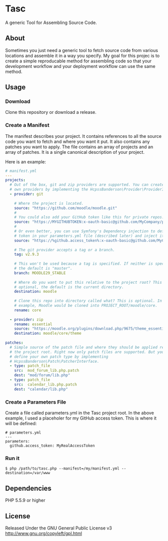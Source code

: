 # Tasc

A generic Tool for Assembling Source Code.

## About

Sometimes you just need a generic tool to fetch source code from various 
locations and assemble it in a way you specify. My goal for this projec is to
create a simple reproducable method for assembling code so that your 
development workflow and your deployment workflow can use the same method.

## Usage

### Download

Clone this repository or download a release.

### Create a Manifest

The manifest describes your project. It contains references to all the source
code you want to fetch and where you want it put. It also contains any patches
you want to apply. The file contains an array of projects and an array of 
patches. It is a single canonical description of your project.

Here is an example:

```yml
# manifest.yml
---
projects:
  # Out of the box, git and zip providers are supported. You can create your
  # own providers by implementing the HcpssBanderson\Provider\ProviderInterface.
  - provider: git
    
    # Where the project is located. 
    source: "https://github.com/moodle/moodle.git"
    # 
    # You could also add your GitHub token like this for private repos:
    source: "https://MYGITHUBTOKEN:x-oauth-basic@github.com/MyCompany/private.git"
    # 
    # Or even better, you can use Symfony's Dependency injection to define the
    # token in your parameters.yml file (described later) and inject it here:
    source: "https://%github.access_token%:x-oauth-basic@github.com/MyCompany/private.git"
    
    # The git provider accepts a tag or a branch.
    tag: v2.9.3
    
    # This won't be used because a tag is specified. If neither is specified,
    # the default is "master".
    branch: MOODLE29_STABLE
    
    # Where do you want to put this relative to the project root? This is 
    # optional, the default is the current directory.
    destination: moodle
    
    # Clone this repo into directory called what? This is optional. In this 
    # example, Moodle would be cloned into PROJECT_ROOT/moodle/core.
    rename: core
    
  - provider: zip
    rename: essential
    source: "https://moodle.org/plugins/download.php/9675/theme_essential_moodle29_2015062412.zip"
    destination: moodle/core/theme
  
patches:
  # Simple source of the patch file and where they should be applied relative to 
  # the project root. Right now only patch files are supported. But you can
  # define your own patch type by implementing 
  # HcpssBanderson\Patch\PatcherInterface.
  - type: patch_file
    src:  mod_forum_lib.php.patch
    dest: "mod/forum/lib.php"
  - type: patch_file
    src:  calendar_lib.php.patch
    dest: "calendar/lib.php"
```

### Create a Parameters File

Create a file called parameters.yml in the Tasc project root. In the above 
example, I used a placeholer for my GitHub access token. This is where it will
be defined:

```
# parameters.yml
---
parameters:
  github.access_token: MyRealAccessToken
```

### Run it

```
$ php /path/to/tasc.php --manifest=/my/manifest.yml --destination=/var/www
```

## Dependencies

PHP 5.5.9 or higher

## License

Released Under the GNU General Public License v3 
http://www.gnu.org/copyleft/gpl.html
